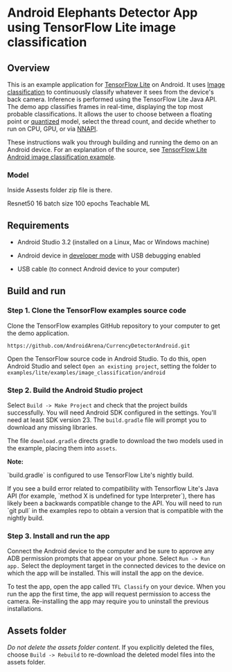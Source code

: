 # Android Elephants Detector App using TensorFlow Lite image classification

## Overview

This is an example application for [TensorFlow Lite](https://tensorflow.org/lite)
on Android. It uses
[Image classification](https://www.tensorflow.org/lite/models/image_classification/overview)
to continuously classify whatever it sees from the device's back camera.
Inference is performed using the TensorFlow Lite Java API. The demo app
classifies frames in real-time, displaying the top most probable
classifications. It allows the user to choose between a floating point or
[quantized](https://www.tensorflow.org/lite/performance/post_training_quantization)
model, select the thread count, and decide whether to run on CPU, GPU, or via
[NNAPI](https://developer.android.com/ndk/guides/neuralnetworks).

These instructions walk you through building and
running the demo on an Android device. For an explanation of the source, see
[TensorFlow Lite Android image classification example](https://www.tensorflow.org/lite/models/image_classification/android).

<!-- TODO(b/124116863): Add app screenshot. -->

### Model
Inside Assests folder zip file is there.

Resnet50 
16 batch size
100 epochs
Teachable ML

## Requirements

*   Android Studio 3.2 (installed on a Linux, Mac or Windows machine)

*   Android device in
    [developer mode](https://developer.android.com/studio/debug/dev-options)
    with USB debugging enabled

*   USB cable (to connect Android device to your computer)

## Build and run

### Step 1. Clone the TensorFlow examples source code

Clone the TensorFlow examples GitHub repository to your computer to get the demo
application.

```
https://github.com/AndroidArena/CurrencyDetectorAndroid.git
```

Open the TensorFlow source code in Android Studio. To do this, open Android
Studio and select `Open an existing project`, setting the folder to
`examples/lite/examples/image_classification/android`



### Step 2. Build the Android Studio project

Select `Build -> Make Project` and check that the project builds successfully.
You will need Android SDK configured in the settings. You'll need at least SDK
version 23. The `build.gradle` file will prompt you to download any missing
libraries.

The file `download.gradle` directs gradle to download the two models used in the
example, placing them into `assets`.


<aside class="note"><b>Note:</b><p>`build.gradle` is configured to use
TensorFlow Lite's nightly build.</p><p>If you see a build error related to
compatibility with Tensorflow Lite's Java API (for example, `method X is
undefined for type Interpreter`), there has likely been a backwards compatible
change to the API. You will need to run `git pull` in the examples repo to
obtain a version that is compatible with the nightly build.</p></aside>

### Step 3. Install and run the app

Connect the Android device to the computer and be sure to approve any ADB
permission prompts that appear on your phone. Select `Run -> Run app.` Select
the deployment target in the connected devices to the device on which the app
will be installed. This will install the app on the device.


To test the app, open the app called `TFL Classify` on your device. When you run
the app the first time, the app will request permission to access the camera.
Re-installing the app may require you to uninstall the previous installations.

## Assets folder
_Do not delete the assets folder content_. If you explicitly deleted the
files, choose `Build -> Rebuild` to re-download the deleted model files into the
assets folder.
